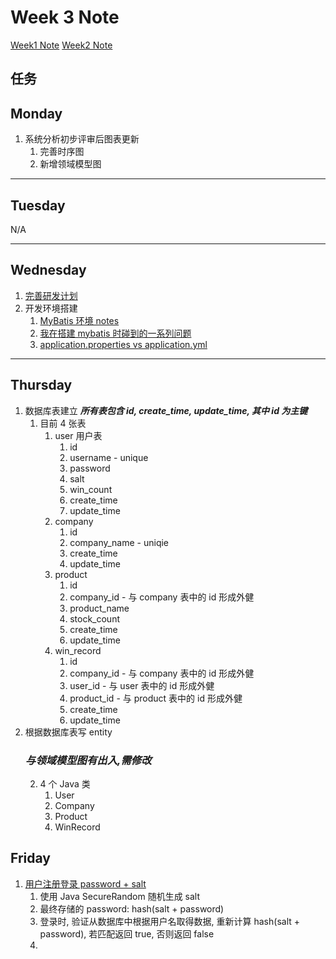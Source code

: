 # Week 3 Note

[Week1 Note](../week1/note.md)
[Week2 Note](../week2/note.md)

## 任务

## Monday

1. 系统分析初步评审后图表更新
   1. 完善时序图
   2. 新增领域模型图

---

## Tuesday

N/A

---

## Wednesday

1. [完善研发计划](../week2/摇一摇营销活动研发计划.docx)
2. 开发环境搭建
   1. [MyBatis 环境 notes](https://blog.csdn.net/zhoujiyu123/article/details/79786847)
   2. [我在搭建 mybatis 时碰到的一系列问题](https://blog.csdn.net/sinat_35803474/article/details/82626572)
   3. [application.properties vs application.yml](https://stackoverflow.com/questions/47462950/application-yml-vs-application-properties-for-spring-boot)

---

## Thursday

1. 数据库表建立 **_所有表包含 id, create_time, update_time, 其中 id 为主键_**
   1. 目前 4 张表
      1. user 用户表
         1. id
         2. username - unique
         3. password
         4. salt
         5. win_count
         6. create_time
         7. update_time
      2. company
         1. id
         2. company_name - uniqie
         3. create_time
         4. update_time
      3. product
         1. id
         2. company_id - 与 company 表中的 id 形成外健
         3. product_name
         4. stock_count
         5. create_time
         6. update_time
      4. win_record
         1. id
         2. company_id - 与 company 表中的 id 形成外健
         3. user_id - 与 user 表中的 id 形成外健
         4. product_id - 与 product 表中的 id 形成外健
         5. create_time
         6. update_time
2. 根据数据库表写 entity
   ### **_与领域模型图有出入,需修改_**
   2. 4 个 Java 类
      1. User
      2. Company
      3. Product
      4. WinRecord

## Friday

1. [用户注册登录 password + salt](https://www.baeldung.com/java-password-hashing)
   1. 使用 Java SecureRandom 随机生成 salt
   2. 最终存储的 password: hash(salt + password)
   3. 登录时, 验证从数据库中根据用户名取得数据, 重新计算 hash(salt + password), 若匹配返回 true, 否则返回 false
   4.

